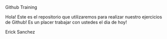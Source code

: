 Github Training

Hola! Este es el repositorio que utilizaremos para realizar nuestro ejercicios de Github! Es un placer trabajar con ustedes el dia de hoy!

Erick Sanchez
